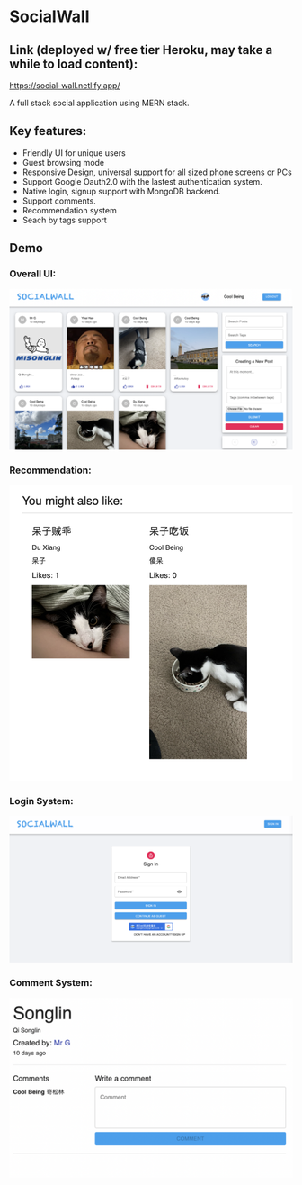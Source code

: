 # SocialWall

## Link (deployed w/ free tier Heroku, may take a while to load content): 

https://social-wall.netlify.app/

A full stack social application using MERN stack.

## Key features:
- Friendly UI for unique users
- Guest browsing mode
- Responsive Design, universal support for all sized phone screens or PCs
- Support Google Oauth2.0 with the lastest authentication system.
- Native login, signup support with MongoDB backend.
- Support comments.
- Recommendation system
- Seach by tags support

## Demo

### Overall UI:
![demo](./images/demo_ui.png)

### Recommendation:
![demo](./images/recom.png)

### Login System:
![login](./images/login.png)

### Comment System:
![comment](./images/comment.png)

